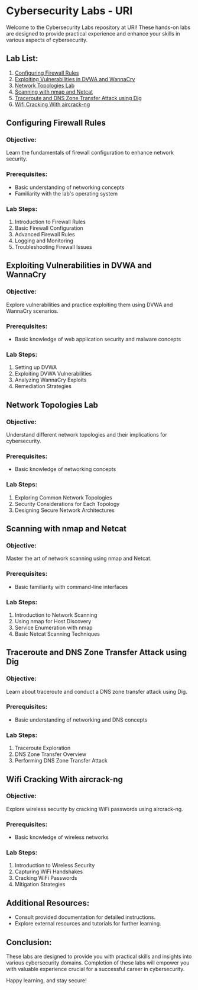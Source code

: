 # Cybersecurity Labs - URI

Welcome to the Cybersecurity Labs repository at URI! These hands-on labs are designed to provide practical experience and enhance your skills in various aspects of cybersecurity.

## Lab List:

1. [Configuring Firewall Rules](#configuring-firewall-rules)
2. [Exploiting Vulnerabilities in DVWA and WannaCry](#exploiting-vulnerabilities-in-dvwa-and-wannacry)
3. [Network Topologies Lab](#network-topologies-lab)
4. [Scanning with nmap and Netcat](#scanning-with-nmap-and-netcat)
5. [Traceroute and DNS Zone Transfer Attack using Dig](#traceroute-and-dns-zone-transfer-attack-using-dig)
6. [Wifi Cracking With aircrack-ng](#wifi-cracking-with-aircrack-ng)

## Configuring Firewall Rules

### Objective:
Learn the fundamentals of firewall configuration to enhance network security.

### Prerequisites:
- Basic understanding of networking concepts
- Familiarity with the lab's operating system

### Lab Steps:
1. Introduction to Firewall Rules
2. Basic Firewall Configuration
3. Advanced Firewall Rules
4. Logging and Monitoring
5. Troubleshooting Firewall Issues

## Exploiting Vulnerabilities in DVWA and WannaCry

### Objective:
Explore vulnerabilities and practice exploiting them using DVWA and WannaCry scenarios.

### Prerequisites:
- Basic knowledge of web application security and malware concepts

### Lab Steps:
1. Setting up DVWA
2. Exploiting DVWA Vulnerabilities
3. Analyzing WannaCry Exploits
4. Remediation Strategies

## Network Topologies Lab

### Objective:
Understand different network topologies and their implications for cybersecurity.

### Prerequisites:
- Basic knowledge of networking concepts

### Lab Steps:
1. Exploring Common Network Topologies
2. Security Considerations for Each Topology
3. Designing Secure Network Architectures

## Scanning with nmap and Netcat

### Objective:
Master the art of network scanning using nmap and Netcat.

### Prerequisites:
- Basic familiarity with command-line interfaces

### Lab Steps:
1. Introduction to Network Scanning
2. Using nmap for Host Discovery
3. Service Enumeration with nmap
4. Basic Netcat Scanning Techniques

## Traceroute and DNS Zone Transfer Attack using Dig

### Objective:
Learn about traceroute and conduct a DNS zone transfer attack using Dig.

### Prerequisites:
- Basic understanding of networking and DNS concepts

### Lab Steps:
1. Traceroute Exploration
2. DNS Zone Transfer Overview
3. Performing DNS Zone Transfer Attack

## Wifi Cracking With aircrack-ng

### Objective:
Explore wireless security by cracking WiFi passwords using aircrack-ng.

### Prerequisites:
- Basic knowledge of wireless networks

### Lab Steps:
1. Introduction to Wireless Security
2. Capturing WiFi Handshakes
3. Cracking WiFi Passwords
4. Mitigation Strategies

## Additional Resources:
- Consult provided documentation for detailed instructions.
- Explore external resources and tutorials for further learning.

## Conclusion:
These labs are designed to provide you with practical skills and insights into various cybersecurity domains. Completion of these labs will empower you with valuable experience crucial for a successful career in cybersecurity.

Happy learning, and stay secure!
